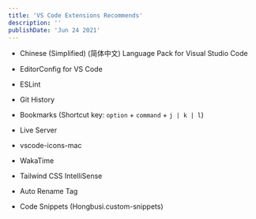 ```yaml
---
title: 'VS Code Extensions Recommends'
description: ''
publishDate: 'Jun 24 2021'
---
```


- Chinese (Simplified) (简体中文) Language Pack for Visual Studio Code

- EditorConfig for VS Code

- ESLint

- Git History

- Bookmarks (Shortcut key: `option` + `command` + `j | k | l`)

- Live Server

- vscode-icons-mac

- WakaTime

- Tailwind CSS IntelliSense

- Auto Rename Tag

- Code Snippets (Hongbusi.custom-snippets)
